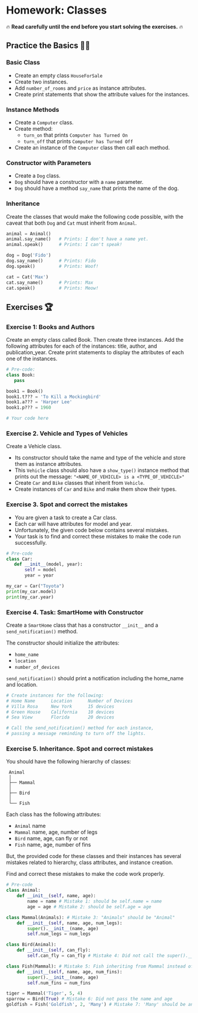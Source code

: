 # Homework: Classes

🔥 **Read carefully until the end before you start solving the exercises.** 🔥

## Practice the Basics 💪🏻

### Basic Class

- Create an empty class `HouseForSale`
- Create two instances.
- Add `number_of_rooms` and `price` as instance attributes.
- Create print statements that show the attribute values for the 
instances.

### Instance Methods

- Create a `Computer` class.
- Create method:
  - `turn_on` that prints `Computer has Turned On`
  - `turn_off` that prints `Computer has Turned Off`
- Create an instance of the `Computer` class then call each method.

### Constructor with Parameters

- Create a `Dog` class.
- `Dog` should have a constructor with a `name` parameter.
- `Dog` should have a method `say_name` that prints the name of the dog.

### Inheritance

Create the classes that would make the following code possible, with the caveat
that both `Dog` and `Cat` must inherit from `Animal`.

```python
animal = Animal()
animal.say_name()   # Prints: I don't have a name yet.
animal.speak()      # Prints: I can't speak!

dog = Dog('Fido')
dog.say_name()      # Prints: Fido
dog.speak()         # Prints: Woof!

cat = Cat('Max')
cat.say_name()      # Prints: Max
cat.speak()         # Prints: Meow!
```

## Exercises 🏆

###  Exercise 1: Books and Authors

Create an empty class called Book. Then create three instances.
Add the following attributes for each of the instances: title, author, and publication_year.
Create print statements to display the attributes of each one of the instances.

```python
# Pre-code:
class Book:
   pass

book1 = Book()
book1.t??? = 'To Kill a Mockingbird'
book1.a??? = 'Harper Lee'
book1.p??? = 1960

# Your code here
```

### Exercise 2. Vehicle and Types of Vehicles

Create a Vehicle class. 

- Its constructor should take the name and type of the vehicle and store them as instance attributes. 
- This `Vehicle` class should also have a `show_type()` instance method that prints out the 
message: `"<NAME_OF_VEHICLE> is a <TYPE_OF_VEHICLE>"`
- Create `Car` and `Bike` classes that inherit from `Vehicle`.
- Create instances of `Car` and `Bike` and make them show their types.

### Exercise 3. Spot and correct the mistakes

- You are given a task to create a Car class. 
- Each car will have attributes for model and year. 
- Unfortunately, the given code below contains several mistakes. 
- Your task is to find and correct these mistakes to make the code run successfully.

```python
# Pre-code
class Car:
   def __init__(model, year):
       self = model
       year = year

my_car = Car("Toyota")
print(my_car.model)
print(my_car.year)
```

### Exercise 4. Task: SmartHome with Constructor

Create a `SmartHome` class that has a constructor `__init__` and a `send_notification()` method.

The constructor should initialize the attributes: 
- `home_name`
- `location`
- `number_of_devices`

`send_notification()` should print a notification including the home_name and location.

```python
# Create instances for the following:
# Home Name      Location      Number of Devices
# Villa Rosa     New York      15 devices
# Green House    California    10 devices
# Sea View       Florida       20 devices

# Call the send_notification() method for each instance, 
# passing a message reminding to turn off the lights.
```

### Exercise 5. Inheritance. Spot and correct mistakes

You should have the following hierarchy of classes:

```
 Animal
 │
 ├── Mammal
 │
 ├── Bird
 │
 └── Fish
```

Each class has the following attributes:

- `Animal` name
- `Mammal` name, age, number of legs
- `Bird` name, age, can fly or not
- `Fish` name, age, number of fins

But, the provided code for these classes and their instances has several mistakes
related to hierarchy, class attributes, and instance creation.

Find and correct these mistakes to make the code work properly.

```python
# Pre-code
class Animal:
    def __init__(self, name, age):
        name = name # Mistake 1: should be self.name = name
        age = age # Mistake 2: should be self.age = age

class Mammal(Animals): # Mistake 3: "Animals" should be "Animal"
    def __init__(self, name, age, num_legs):
        super().__init__(name, age)
        self.num_legs = num_legs

class Bird(Animal):
    def __init__(self, can_fly): 
        self.can_fly = can_fly # Mistake 4: Did not call the super().__init__()

class Fish(Mammal): # Mistake 5: Fish inheriting from Mammal instead of Animal
    def __init__(self, name, age, num_fins):
        super().__init__(name, age)
        self.num_fins = num_fins

tiger = Mammal('Tiger', 5, 4)
sparrow = Bird(True) # Mistake 6: Did not pass the name and age
goldfish = Fish('Goldfish', 2, 'Many') # Mistake 7: 'Many' should be an integer
```
